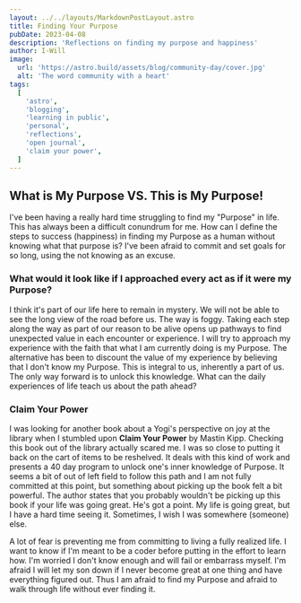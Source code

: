 ```yaml
---
layout: ../../layouts/MarkdownPostLayout.astro
title: Finding Your Purpose
pubDate: 2023-04-08
description: 'Reflections on finding my purpose and happiness'
author: I-Will
image:
  url: 'https://astro.build/assets/blog/community-day/cover.jpg'
  alt: 'The word community with a heart'
tags:
  [
    'astro',
    'blogging',
    'learning in public',
    'personal',
    'reflections',
    'open journal',
    'claim your power',
  ]
---
```


## What is My Purpose VS. This is My Purpose!

I've been having a really hard time struggling to find my "Purpose" in life. This has always been a difficult conundrum for me. How can I define the steps to success (happiness) in finding my Purpose as a human without knowing what that purpose is? I've been afraid to commit and set goals for so long, using the not knowing as an excuse.

### What would it look like if I approached every act as if it were my Purpose?

I think it's part of our life here to remain in mystery. We will not be able to see the long view of the road before us. The way is foggy. Taking each step along the way as part of our reason to be alive opens up pathways to find unexpected value in each encounter or experience. I will try to approach my experience with the faith that what I am currently doing is my Purpose. The alternative has been to discount the value of my experience by believing that I don't know my Purpose. This is integral to us, inherently a part of us. The only way forward is to unlock this knowledge. What can the daily experiences of life teach us about the path ahead?

### Claim Your Power

I was looking for another book about a Yogi's perspective on joy at the library when I stumbled upon **Claim Your Power** by Mastin Kipp. Checking this book out of the library actually scared me. I was so close to putting it back on the cart of items to be reshelved. It deals with this kind of work and presents a 40 day program to unlock one's inner knowledge of Purpose. It seems a bit of out of left field to follow this path and I am not fully committed at this point, but something about picking up the book felt a bit powerful. The author states that you probably wouldn't be picking up this book if your life was going great. He's got a point. My life is going great, but I have a hard time seeing it. Sometimes, I wish I was somewhere (someone) else.

A lot of fear is preventing me from committing to living a fully realized life. I want to know if I'm meant to be a coder before putting in the effort to learn how. I'm worried I don't know enough and will fail or embarrass myself. I'm afraid I will let my son down if I never become great at one thing and have everything figured out. Thus I am afraid to find my Purpose and afraid to walk through life without ever finding it.
